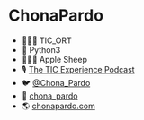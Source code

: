 # ChonaPardo
- 👨🏻‍🏫 TIC_ORT
- 🐍 Python3
- 🧑🏻‍💻 Apple Sheep
- 🎙 [The TIC Experience Podcast](https://anchor.fm/the-tic-experience-podcast)
- 🐦 [@Chona_Pardo](https://twitter.com/Chona_Pardo)
- 📸 [chona_pardo](https://www.instagram.com/chona_pardo/)
- 🌎 [chonapardo.com](https://chonapardo.com)
